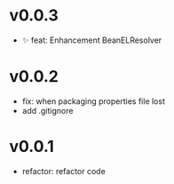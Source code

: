 # v0.0.3

- :sparkles: feat: Enhancement BeanELResolver


# v0.0.2
- fix: when packaging properties file lost
- add .gitignore

# v0.0.1
- refactor: refactor code

